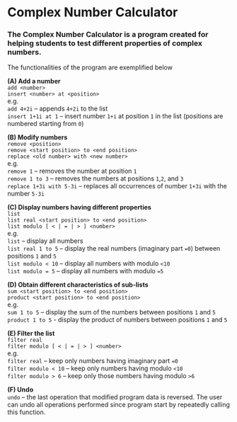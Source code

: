# Complex Number Calculator
### The Complex Number Calculator is a program created for helping students to test different properties of complex numbers.

The functionalities of the program are exemplified below

**(A) Add a number**\
`add <number>`\
`insert <number> at <position>`\
e.g.\
`add 4+2i` – appends `4+2i` to the list\
`insert 1+1i at 1` – insert number `1+i` at position `1` in the list (positions are numbered starting from `0`)

**(B) Modify numbers**\
`remove <position>`\
`remove <start position> to <end position>`\
`replace <old number> with <new number>`\
e.g.\
`remove 1` – removes the number at position `1`\
`remove 1 to 3` – removes the numbers at positions `1`,`2`, and `3`\
`replace 1+3i with 5-3i` – replaces all occurrences of number `1+3i` with the number `5-3i`

**(C) Display numbers having different properties**\
`list`\
`list real <start position> to <end position>`\
`list modulo [ < | = | > ] <number>`\
e.g.\
`list` – display all numbers\
`list real 1 to 5` – display the real numbers (imaginary part `=0`) between positions `1` and `5`\
`list modulo < 10` – display all numbers with modulo `<10`\
`list modulo = 5` – display all numbers with modulo `=5`

**(D) Obtain different characteristics of sub-lists**\
`sum <start position> to <end position>`\
`product <start position> to <end position>`\
e.g.\
`sum 1 to 5` – display the sum of the numbers between positions `1` and `5`\
`product 1 to 5` - display the product of numbers between positions `1` and `5`

**(E) Filter the list**\
`filter real`\
`filter modulo [ < | = | > ] <number>`\
e.g.\
`filter real` – keep only numbers having imaginary part `=0`\
`filter modulo < 10` – keep only numbers having modulo `<10`\
`filter modulo > 6` – keep only those numbers having modulo `>6`

**(F) Undo**\
`undo` – the last operation that modified program data is reversed. The user can undo all operations performed since program start by repeatedly calling this function.
